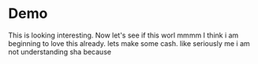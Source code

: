# Demo


This is looking interesting.
Now let's see if this worl
mmmm
I think i am beginning to love this already.
lets make some cash.
like seriously
me i am not understanding sha
because